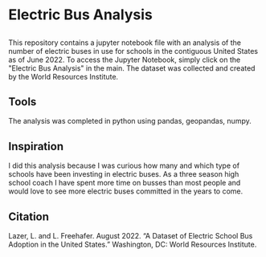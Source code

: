 # Electric Bus Analysis

##
This repository contains a jupyter notebook file with an analysis of the number of electric buses in use for schools in the contiguous United States
as of June 2022.  To access the Jupyter Notebook, simply click on the "Electric Bus Analysis" in the main.  The dataset was collected and created by the World Resources Institute.  

## Tools
The analysis was completed in python using pandas, geopandas, numpy.    

## Inspiration
I did this analysis because I was curious how many and which type of schools have been investing in electric buses.  As a three season high school coach I have
spent more time on busses than most people and would love to see more electric buses committed in the years to come.  

## Citation
Lazer, L. and L. Freehafer. August 2022. “A Dataset of Electric School Bus Adoption in the United States.” Washington, DC: World Resources Institute.
